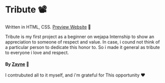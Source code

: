 # Tribute 📽️
Written in HTML, CSS.
[Preview Website](https://https://tributee.netlify.app/) 🔗

Tribute is my first project as a beginner on wejapa Internship to show an appreciation to someone of respect and value.
In case, i cound not think of a particular person to dedicate this honor to. So i made it 
general as tribute to everyone i love and respect.


#### By [Zayne](https://github.com/Tijani-zainab) 👧
I contrubuted all to it myself, and i'm grateful for
This opportunity ❤
